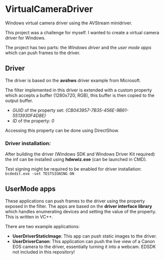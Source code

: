 # VirtualCameraDriver
Windows virtual camera driver using the AVStream minidriver.

This project was a challenge for myself. I wanted to create a virtual camera driver for Windows.

The project has two parts: the *Windows driver* and the *user mode apps* which can push frames to the driver.

## Driver
The driver is based on the **avshws** driver example from Microsoft.

The filter implemented in this driver is extended with a custom property which accepts a buffer (1280x720, RGB), this buffer is then copied to the output buffer.

* *GUID* of the property set: *{CB043957-7B35-456E-9B61-5513930F4D8E}*
* *ID* of the property: *0*

Accessing this property can be done using DirectShow.

### Driver installation:
After building the driver (Windows SDK and Windows Driver Kit required) the inf can be installed using **hdwwiz.exe** (can be launched in CMD).

Test signing might be required to be enabled for driver installation:
`bcdedit.exe -set TESTSIGNING ON`

## UserMode apps
These applications can push frames to the driver using the property exposed in the filter. The apps are based on the **driver interface library** which handles enumerating devices and setting the value of the property. This is written in VC++.

There are two example applications:
* **UserDriverStaticImage**: This app can push static images to the driver.
* **UserDriverCanon**: This application can push the live view of a Canon EOS camera to the driver, essentially turning it into a webcam. EDSDK not included in this repository!
